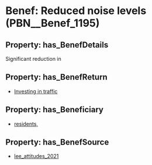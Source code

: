 # Benef: __Reduced noise levels__ (PBN__Benef_1195)

## Property: has_BenefDetails

Significant reduction in

## Property: has_BenefReturn

* [Investing in traffic](../BenefReturn/PBN__BenefReturn_1330)

## Property: has_Beneficiary

* [residents,](../Stakeholder/PBN__Stakeholder_467)

## Property: has_BenefSource

* [lee_attitudes_2021](../Article/PBN__Article_247)

